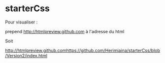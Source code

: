 # starterCss

Pour visualiser :

prepend  http://htmlpreview.github.com à l'adresse du html

Soit 

 http://htmlpreview.github.comhttps://github.com/Herimiaina/starterCss/blob/Version2/index.html
